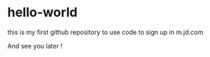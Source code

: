 # hello-world
this is my first github repository
to use code to sign up in m.jd.com

And see you later !
